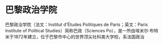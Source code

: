 # 巴黎政治学院

巴黎政治学院（法文：Institut d'Études Politiques de Paris；英文：Paris Institute of Political Studies）简称巴政（Sciences Po），是一所由埃米尔·布特米于1872年建立，位于巴黎市中心的世界顶尖社科类大学校，系法国政治